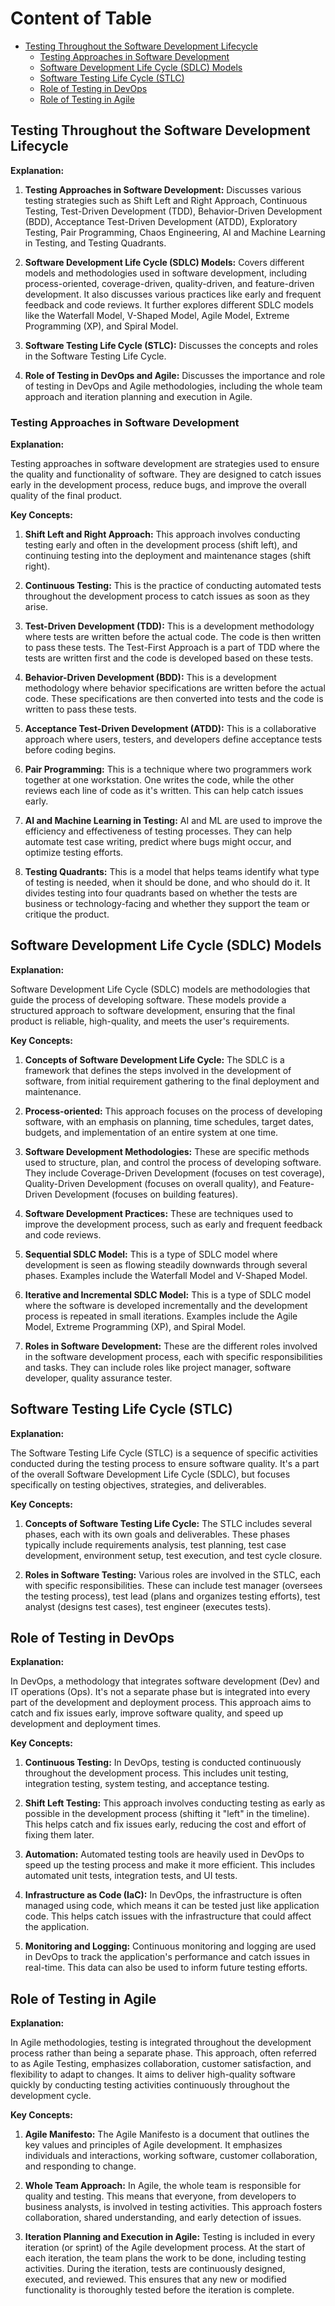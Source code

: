 # Content of Table

- [Testing Throughout the Software Development Lifecycle](#testing-throughout-the-software-development-lifecycle)
  - [Testing Approaches in Software Development](#testing-approaches-in-software-development)
  - [Software Development Life Cycle (SDLC) Models](#software-development-life-cycle-sdlc-models)
  - [Software Testing Life Cycle (STLC)](#software-testing-life-cycle-stlc)
  - [Role of Testing in DevOps](#role-of-testing-in-devops)
  - [Role of Testing in Agile](#role-of-testing-in-agile)

## Testing Throughout the Software Development Lifecycle

**Explanation:**

1. **Testing Approaches in Software Development:** Discusses various testing strategies such as Shift Left and Right Approach, Continuous Testing, Test-Driven Development (TDD), Behavior-Driven Development (BDD), Acceptance Test-Driven Development (ATDD), Exploratory Testing, Pair Programming, Chaos Engineering, AI and Machine Learning in Testing, and Testing Quadrants.

2. **Software Development Life Cycle (SDLC) Models:** Covers different models and methodologies used in software development, including process-oriented, coverage-driven, quality-driven, and feature-driven development. It also discusses various practices like early and frequent feedback and code reviews. It further explores different SDLC models like the Waterfall Model, V-Shaped Model, Agile Model, Extreme Programming (XP), and Spiral Model.

3. **Software Testing Life Cycle (STLC):** Discusses the concepts and roles in the Software Testing Life Cycle.

4. **Role of Testing in DevOps and Agile:** Discusses the importance and role of testing in DevOps and Agile methodologies, including the whole team approach and iteration planning and execution in Agile.

### Testing Approaches in Software Development

**Explanation:**

Testing approaches in software development are strategies used to ensure the quality and functionality of software. They are designed to catch issues early in the development process, reduce bugs, and improve the overall quality of the final product.

**Key Concepts:**

1. **Shift Left and Right Approach:** This approach involves conducting testing early and often in the development process (shift left), and continuing testing into the deployment and maintenance stages (shift right).

2. **Continuous Testing:** This is the practice of conducting automated tests throughout the development process to catch issues as soon as they arise.

3. **Test-Driven Development (TDD):** This is a development methodology where tests are written before the actual code. The code is then written to pass these tests. The Test-First Approach is a part of TDD where the tests are written first and the code is developed based on these tests.

4. **Behavior-Driven Development (BDD):** This is a development methodology where behavior specifications are written before the actual code. These specifications are then converted into tests and the code is written to pass these tests.

5. **Acceptance Test-Driven Development (ATDD):** This is a collaborative approach where users, testers, and developers define acceptance tests before coding begins.

6. **Pair Programming:** This is a technique where two programmers work together at one workstation. One writes the code, while the other reviews each line of code as it's written. This can help catch issues early.

7. **AI and Machine Learning in Testing:** AI and ML are used to improve the efficiency and effectiveness of testing processes. They can help automate test case writing, predict where bugs might occur, and optimize testing efforts.

8. **Testing Quadrants:** This is a model that helps teams identify what type of testing is needed, when it should be done, and who should do it. It divides testing into four quadrants based on whether the tests are business or technology-facing and whether they support the team or critique the product.

## Software Development Life Cycle (SDLC) Models

**Explanation:**

Software Development Life Cycle (SDLC) models are methodologies that guide the process of developing software. These models provide a structured approach to software development, ensuring that the final product is reliable, high-quality, and meets the user's requirements.

**Key Concepts:**

1. **Concepts of Software Development Life Cycle:** The SDLC is a framework that defines the steps involved in the development of software, from initial requirement gathering to the final deployment and maintenance.

2. **Process-oriented:** This approach focuses on the process of developing software, with an emphasis on planning, time schedules, target dates, budgets, and implementation of an entire system at one time.

3. **Software Development Methodologies:** These are specific methods used to structure, plan, and control the process of developing software. They include Coverage-Driven Development (focuses on test coverage), Quality-Driven Development (focuses on overall quality), and Feature-Driven Development (focuses on building features).

4. **Software Development Practices:** These are techniques used to improve the development process, such as early and frequent feedback and code reviews.

5. **Sequential SDLC Model:** This is a type of SDLC model where development is seen as flowing steadily downwards through several phases. Examples include the Waterfall Model and V-Shaped Model.

6. **Iterative and Incremental SDLC Model:** This is a type of SDLC model where the software is developed incrementally and the development process is repeated in small iterations. Examples include the Agile Model, Extreme Programming (XP), and Spiral Model.

7. **Roles in Software Development:** These are the different roles involved in the software development process, each with specific responsibilities and tasks. They can include roles like project manager, software developer, quality assurance tester.

## Software Testing Life Cycle (STLC)

**Explanation:**

The Software Testing Life Cycle (STLC) is a sequence of specific activities conducted during the testing process to ensure software quality. It's a part of the overall Software Development Life Cycle (SDLC), but focuses specifically on testing objectives, strategies, and deliverables.

**Key Concepts:**

1. **Concepts of Software Testing Life Cycle:** The STLC includes several phases, each with its own goals and deliverables. These phases typically include requirements analysis, test planning, test case development, environment setup, test execution, and test cycle closure.

2. **Roles in Software Testing:** Various roles are involved in the STLC, each with specific responsibilities. These can include test manager (oversees the testing process), test lead (plans and organizes testing efforts), test analyst (designs test cases), test engineer (executes tests).

## Role of Testing in DevOps

**Explanation:**

In DevOps, a methodology that integrates software development (Dev) and IT operations (Ops). It's not a separate phase but is integrated into every part of the development and deployment process. This approach aims to catch and fix issues early, improve software quality, and speed up development and deployment times.

**Key Concepts:**

1. **Continuous Testing:** In DevOps, testing is conducted continuously throughout the development process. This includes unit testing, integration testing, system testing, and acceptance testing.

2. **Shift Left Testing:** This approach involves conducting testing as early as possible in the development process (shifting it "left" in the timeline). This helps catch and fix issues early, reducing the cost and effort of fixing them later.

3. **Automation:** Automated testing tools are heavily used in DevOps to speed up the testing process and make it more efficient. This includes automated unit tests, integration tests, and UI tests.

4. **Infrastructure as Code (IaC):** In DevOps, the infrastructure is often managed using code, which means it can be tested just like application code. This helps catch issues with the infrastructure that could affect the application.

5. **Monitoring and Logging:** Continuous monitoring and logging are used in DevOps to track the application's performance and catch issues in real-time. This data can also be used to inform future testing efforts.

## Role of Testing in Agile

**Explanation:**

In Agile methodologies, testing is integrated throughout the development process rather than being a separate phase. This approach, often referred to as Agile Testing, emphasizes collaboration, customer satisfaction, and flexibility to adapt to changes. It aims to deliver high-quality software quickly by conducting testing activities continuously throughout the development cycle.

**Key Concepts:**

1. **Agile Manifesto:** The Agile Manifesto is a document that outlines the key values and principles of Agile development. It emphasizes individuals and interactions, working software, customer collaboration, and responding to change.

2. **Whole Team Approach:** In Agile, the whole team is responsible for quality and testing. This means that everyone, from developers to business analysts, is involved in testing activities. This approach fosters collaboration, shared understanding, and early detection of issues.

3. **Iteration Planning and Execution in Agile:** Testing is included in every iteration (or sprint) of the Agile development process. At the start of each iteration, the team plans the work to be done, including testing activities. During the iteration, tests are continuously designed, executed, and reviewed. This ensures that any new or modified functionality is thoroughly tested before the iteration is complete.
